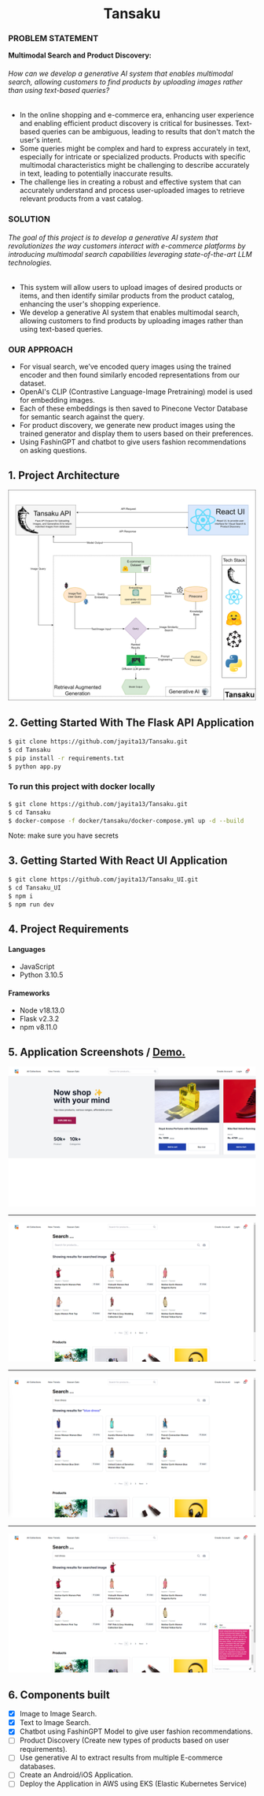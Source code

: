 <h1 align="center">Tansaku</h1>

### PROBLEM STATEMENT

<strong>Multimodal Search and Product Discovery: </strong> 
<h6>How can we develop a generative AI system that enables multimodal search, allowing customers to find products by uploading images rather than using text-based queries? </h6>

- In the online shopping and e-commerce era, enhancing user experience and enabling efficient product discovery is critical for businesses. Text-based queries can be ambiguous, leading to results that don't match the user's intent. 
- Some queries might be complex and hard to express accurately in text, especially for intricate or specialized products. Products with specific multimodal characteristics might be challenging to describe accurately in text, leading to potentially inaccurate results.
- The challenge lies in creating a robust and effective system that can accurately understand and process user-uploaded images to retrieve relevant products from a vast catalog.

### SOLUTION

<h6> The goal of this project is to develop a generative AI system that revolutionizes the way customers interact with e-commerce platforms by introducing multimodal search capabilities leveraging state-of-the-art LLM technologies.</h6>

- This system will allow users to upload images of desired products or items, and then identify similar products from the product catalog, enhancing the user's shopping experience.
- We develop a generative AI system that enables multimodal search, allowing customers to find products by uploading images rather than using text-based queries.

### OUR APPROACH

- For visual search, we’ve encoded query images using the trained encoder and then found similarly encoded representations from our dataset. 
- OpenAI's CLIP (Contrastive Language-Image Pretraining) model is used for embedding images.
- Each of these embeddings is then saved to Pinecone Vector Database for semantic search against the query.
- For product discovery, we generate new product images using the trained generator and display them to users based on their preferences.
- Using FashinGPT and chatbot to give users fashion recommendations on asking questions.


## 1. Project Architecture

<p align="center">
  <img src="data/Tansaku.png" />
</p> 

## 2. Getting Started With The Flask API Application

```sh
$ git clone https://github.com/jayita13/Tansaku.git
$ cd Tansaku
$ pip install -r requirements.txt
$ python app.py
```
### To run this project with docker locally
```sh
$ git clone https://github.com/jayita13/Tansaku.git
$ cd Tansaku
$ docker-compose -f docker/tansaku/docker-compose.yml up -d --build
```
Note: make sure you have secrets

## 3. Getting Started With React UI Application

```sh
$ git clone https://github.com/jayita13/Tansaku_UI.git
$ cd Tansaku_UI
$ npm i
$ npm run dev
```

## 4. Project Requirements

<h4>Languages</h4>
<ul>
  <li>JavaScript</li>
  <li>Python 3.10.5</li>
</ul>

<h4>Frameworks</h4>
<ul>
  <li>Node v18.13.0</li>
  <li>Flask v2.3.2</li>
  <li>npm v8.11.0</li>
</ul>

## 5. Application Screenshots / <a href="https://www.youtube.com/watch?v=ze_AhJvcTss">Demo.</a>

<p align="center">
  <img src="data/Screenshots/0.png" />
  <hr/>
  <img src="data/Screenshots/1.png" />
  <hr/>
  <img src="data/Screenshots/2.png" />
  <hr/>
  <img src="data/Screenshots/3.png" />
</p>



## 6. Components built 
* [x] Image to Image Search.
* [x] Text to Image Search.
* [x] Chatbot using FashinGPT Model to give user fashion recommendations.
* [ ] Product Discovery (Create new types of products based on user requirements).
* [ ] Use generative AI to extract results from multiple E-commerce databases.
* [ ] Create an Android/iOS Application.
* [ ] Deploy the Application in AWS using EKS (Elastic Kubernetes Service)
